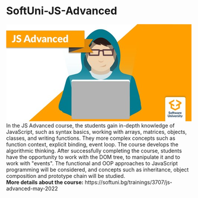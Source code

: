 # SoftUni-JS-Advanced
<a href="https://softuni.bg/trainings/3707/js-advanced-may-2022">
<img src="Images/JSadvanced.png">
</a>
In the JS Advanced course, the students gain in-depth knowledge of JavaScript, such as syntax basics, working with arrays, matrices, objects, classes, and writing functions. They more complex concepts such as function context, explicit binding, event loop. The course develops the algorithmic thinking. After successfully completing the course, students have the opportunity to work with the DOM tree, to manipulate it and to work with "events". The functional and OOP approaches to JavaScript programming will be considered, and concepts such as inheritance, object composition and prototype chain will be studied.
<br>
<b>More details about the course:</b> https://softuni.bg/trainings/3707/js-advanced-may-2022
